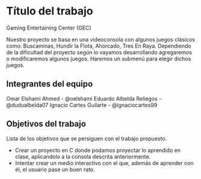 # Título del trabajo
Gaming Entertaining Center (GEC)

Nuestro proyecto se basa en una videoconsola con algunos juegos clásicos como: Buscaminas, Hundir la Flota, Ahorcado, Tres En Raya.
Dependiendo de la dificultad del proyecto según lo vayamos desarrollando agregaremos o modificaremos algunos juegos.
Haremos un submenú para elegir dichos juegos.

## Integrantes del equipo

Omar Elshami Ahmed - @oelshami
Eduardo Albelda Reliegos - @dudualbelda07
Ignacio Cartes Guilarte - @ignaciocartes99

## Objetivos del trabajo

Lista de los objetivos que se persiguen con el trabajo propuesto.
- Crear un proyecto en C donde podamos proyectar lo aprendido en clase, aplicandolo a la consola descrita anteriormente.
- Intentar crear un medio interactivo con el que, además de aprender con él, el usuario pase un buen rato.
